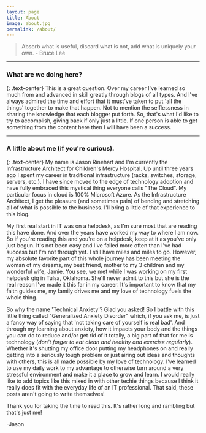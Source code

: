 ```yaml
---
layout: page
title: About
image: about.jpg
permalink: /about/
---
```




> Absorb what is useful, discard what is not, add what is uniquely your own.   - Bruce Lee


***
### What are we doing here?
{: .text-center}
This is a great question. Over my career I've learned so much from and advanced in skill greatly through blogs of all types. And I've always admired the time and effort that it must've taken to put 'all the things' together to make that happen. Not to mention the selflessness in sharing the knowledge that each blogger put forth. So, that's what I'd like to try to accomplish, giving back if only just a little. If one person is able to get something from the content here then I will have been a success.


***
### A little about me (if you're curious).
{: .text-center}
My name is Jason Rinehart and I'm currently the Infrastructure Architect for Children's Mercy Hospital. Up until three years ago I spent my career in traditional infrastructure (racks, switches, storage, servers, etc.). I have since moved to the edge of technology adoption and have fully embraced this mystical thing everyone calls "The Cloud". My particular focus in cloud is 100% Microsoft Azure. As the Infrastructure Architect, I get the pleasure (and sometimes pain) of bending and stretching all of what is possible to the business. I'll bring a little of that experience to this blog. 

My first real start in IT was on a helpdesk, as I'm sure most that are reading this have done. And over the years have worked my way to where I am now. So if you're reading this and you're on a helpdesk, keep at it as you've only just begun. It's not been easy and I've failed more often than I've had success but I'm not through yet. I still have miles and miles to go. However, my absolute favorite part of this whole journey has been meeting the woman of my dreams, my best friend, mother to my 3 children and my wonderful wife, Jamie. You see, we met while I was working on my first helpdesk gig in Tulsa, Oklahoma. She'll never admit to this but she is the real reason I've made it this far in my career. It's important to know that my faith guides me, my family drives me and my love of technology fuels the whole thing.

So why the name 'Technical Anxiety'? Glad you asked! So I battle with this little thing called "Generalized Anxiety Disorder" which, if you ask me, is just a fancy way of saying that 'not taking care of yourself is real bad'. And through my learning about anxiety, how it impacts your body and the things you can do to reduce and/or get rid of it totally, a big part of that for me is technology (*don't forget to eat clean and healthy and exercise regularly*). Whether it's shutting my office door putting my headphones on and really getting into a seriously tough problem or just airing out ideas and thoughts with others, this is all made possible by my love of technology. I've learned to use my daily work to my advantage to otherwise turn around a very stressful environment and make it a place to grow and learn. I would really like to add topics like this mixed in with other techie things because I think it really does fit with the everyday life of an IT professional. That said, these posts aren't going to write themselves!

Thank you for taking the time to read this. It's rather long and rambling but that's just me!

-Jason
